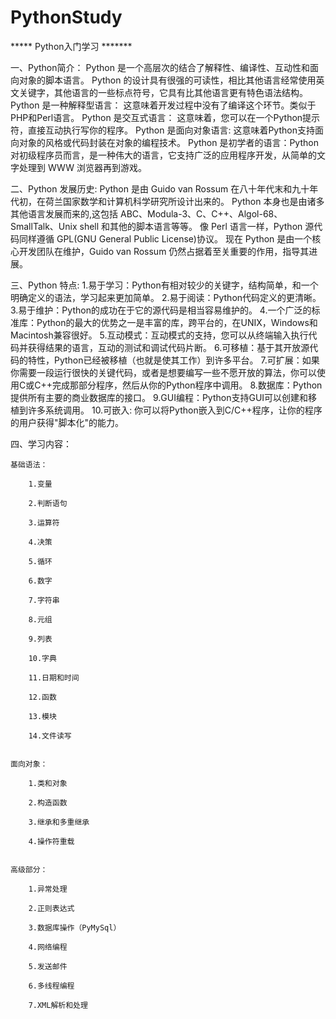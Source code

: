 # PythonStudy

***** Python入门学习 *******


一、Python简介：
        Python 是一个高层次的结合了解释性、编译性、互动性和面向对象的脚本语言。
        Python 的设计具有很强的可读性，相比其他语言经常使用英文关键字，其他语言的一些标点符号，它具有比其他语言更有特色语法结构。
        Python 是一种解释型语言： 这意味着开发过程中没有了编译这个环节。类似于PHP和Perl语言。
        Python 是交互式语言： 这意味着，您可以在一个Python提示符，直接互动执行写你的程序。
        Python 是面向对象语言: 这意味着Python支持面向对象的风格或代码封装在对象的编程技术。
        Python 是初学者的语言：Python 对初级程序员而言，是一种伟大的语言，它支持广泛的应用程序开发，从简单的文字处理到 WWW 浏览器再到游戏。


二、Python 发展历史:
        Python 是由 Guido van Rossum 在八十年代末和九十年代初，在荷兰国家数学和计算机科学研究所设计出来的。
        Python 本身也是由诸多其他语言发展而来的,这包括 ABC、Modula-3、C、C++、Algol-68、SmallTalk、Unix shell 和其他的脚本语言等等。
        像 Perl 语言一样，Python 源代码同样遵循 GPL(GNU General Public License)协议。
        现在 Python 是由一个核心开发团队在维护，Guido van Rossum 仍然占据着至关重要的作用，指导其进展。


三、Python 特点:
        1.易于学习：Python有相对较少的关键字，结构简单，和一个明确定义的语法，学习起来更加简单。
        2.易于阅读：Python代码定义的更清晰。
        3.易于维护：Python的成功在于它的源代码是相当容易维护的。
        4.一个广泛的标准库：Python的最大的优势之一是丰富的库，跨平台的，在UNIX，Windows和Macintosh兼容很好。
        5.互动模式：互动模式的支持，您可以从终端输入执行代码并获得结果的语言，互动的测试和调试代码片断。
        6.可移植：基于其开放源代码的特性，Python已经被移植（也就是使其工作）到许多平台。
        7.可扩展：如果你需要一段运行很快的关键代码，或者是想要编写一些不愿开放的算法，你可以使用C或C++完成那部分程序，然后从你的Python程序中调用。
        8.数据库：Python提供所有主要的商业数据库的接口。
        9.GUI编程：Python支持GUI可以创建和移植到许多系统调用。
        10.可嵌入: 你可以将Python嵌入到C/C++程序，让你的程序的用户获得"脚本化"的能力。


四、学习内容：

    基础语法：

        1.变量

        2.判断语句

        3.运算符

        4.决策

        5.循环

        6.数字

        7.字符串

        8.元组

        9.列表

        10.字典

        11.日期和时间

        12.函数

        13.模块

        14.文件读写


    面向对象：

        1.类和对象

        2.构造函数

        3.继承和多重继承

        4.操作符重载


    高级部分：

        1.异常处理

        2.正则表达式

        3.数据库操作（PyMySql）

        4.网络编程

        5.发送邮件

        6.多线程编程

        7.XML解析和处理


